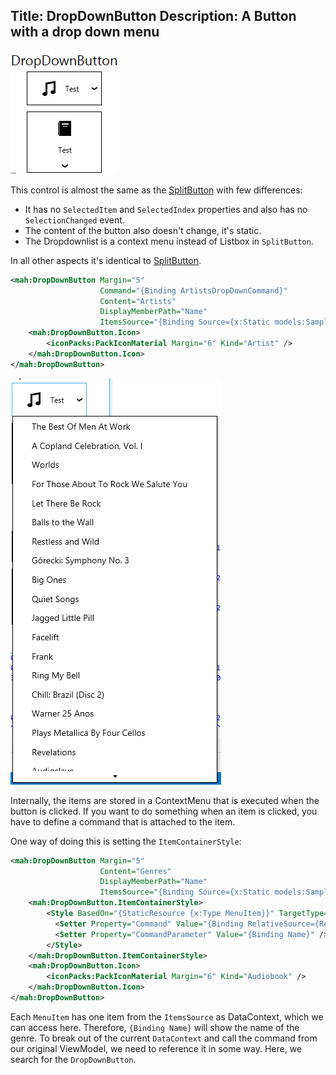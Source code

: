 Title: DropDownButton
Description: A Button with a drop down menu
---

![](images/dropDownButton_1.png)  

This control is almost the same as the [SplitButton](SplitButton) with few differences:

- It has no `SelectedItem` and `SelectedIndex` properties and also has no `SelectionChanged` event.
- The content of the button also doesn't change, it's static.
- The Dropdownlist is a context menu instead of Listbox in `SplitButton`.

In all other aspects it's identical to [SplitButton](SplitButton).

```xml
<mah:DropDownButton Margin="5"
                    Command="{Binding ArtistsDropDownCommand}"
                    Content="Artists"
                    DisplayMemberPath="Name"
                    ItemsSource="{Binding Source={x:Static models:SampleData.Artists}}">
    <mah:DropDownButton.Icon>
        <iconPacks:PackIconMaterial Margin="6" Kind="Artist" />
    </mah:DropDownButton.Icon>
</mah:DropDownButton>
```

![](images/dropDownButton_2.png)  

Internally, the items are stored in a ContextMenu that is executed when the button is clicked. If you want to do something when an item is clicked, you have to define a command that is attached to the item.

One way of doing this is setting the `ItemContainerStyle`:

```xml
<mah:DropDownButton Margin="5"
                    Content="Genres"
                    DisplayMemberPath="Name"
                    ItemsSource="{Binding Source={x:Static models:SampleData.Genres}}">
    <mah:DropDownButton.ItemContainerStyle>
        <Style BasedOn="{StaticResource {x:Type MenuItem}}" TargetType="{x:Type MenuItem}">
          <Setter Property="Command" Value="{Binding RelativeSource={RelativeSource FindAncestor, AncestorType={x:Type mah:DropDownButton}}, Path=DataContext.GenreDropDownMenuItemCommand}" />
          <Setter Property="CommandParameter" Value="{Binding Name}" />
        </Style>
    </mah:DropDownButton.ItemContainerStyle>
    <mah:DropDownButton.Icon>
        <iconPacks:PackIconMaterial Margin="6" Kind="Audiobook" />
    </mah:DropDownButton.Icon>
</mah:DropDownButton>
```

Each `MenuItem` has one item from the `ItemsSource` as DataContext, which we can access here. Therefore, `{Binding Name}` will show the name of the genre. To break out of the current `DataContext` and call the command from our original ViewModel, we need to reference it in some way. Here, we search for the `DropDownButton`.
